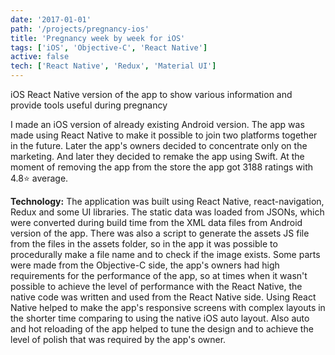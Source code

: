 ```yaml
---
date: '2017-01-01'
path: '/projects/pregnancy-ios'
title: 'Pregnancy week by week for iOS'
tags: ['iOS', 'Objective-C', 'React Native']
active: false
tech: ['React Native', 'Redux', 'Material UI']
---
```


iOS React Native version of the app to show various information and provide tools useful during pregnancy

 I made an iOS version of already existing Android version. The app was made using React Native to make it possible to join two platforms together in the future. Later the app's owners  decided to concentrate only on the marketing. And later they decided to remake the app using Swift. At the moment of removing the app from the store the app got 3188 ratings with 4.8⭐️ average.

**Technology:** The application was built using React Native, react-navigation, Redux and some UI libraries. The static data was loaded from JSONs, which were converted during build time from the XML data files from Android version of the app. There was also a script to generate the assets JS file from the files in the assets folder, so in the app it was possible to procedurally make a file name and to check if the image exists. Some parts were made from the Objective-C side, the app's owners had high requirements for the performance of the app, so at times when it wasn't possible to achieve the level of performance with the React Native, the native code was written and used from the React Native side. Using React Native helped to make the app's responsive screens with complex layouts in the shorter time comparing to using the native iOS auto layout. Also auto and hot reloading of the app helped to tune the design and to achieve the level of polish that was required by the app's owner.
